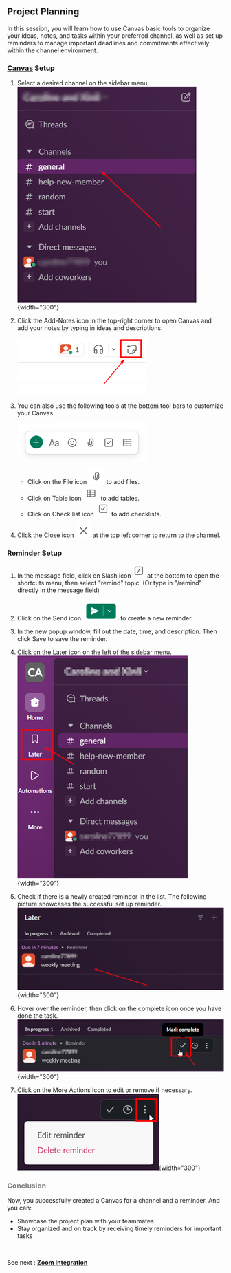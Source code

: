 <br>

## Project Planning

In this session, you will learn how to use Canvas basic tools to organize your ideas, notes, and tasks within your preferred channel, as well as set up reminders to manage important deadlines and commitments effectively within the channel environment.

### [Canvas](https://slack.com/help/articles/203950418-Use-a-canvas-in-Slack) Setup

1. Select a desired channel on the sidebar menu.  
    ![sidebar](.\images\sidebar.png){width="300"}

2. Click the Add-Notes icon in the top-right corner to open Canvas and add your notes by typing in ideas and descriptions.

    ![canvas_icon](.\images\canvas_icon.png)

3. You can also use the following tools at the bottom tool bars to customize your Canvas.

    ![toolBar](.\images\tool_bar.png)

    * Click on the File icon ![paper_clip_icon](.\images\paper_clip_icon.png) to add files.
    * Click on Table icon ![table_icon](.\images\table_icon.png) to add tables.
    * Click on Check list icon ![checklist_icon](.\images\checklist_icon.png) to add checklists.

4. Click the Close icon ![closeButton](.\images\close.png) at the top left corner to return to the channel.



### Reminder Setup

1. In the message field, click on Slash icon ![slash_icon](.\images\slash_icon.png) at the bottom to open the shortcuts menu, then select "remind" topic. (Or type in "/remind" directly in the message field)

2. Click on the Send icon ![send_icon](.\images\send_icon.png) to create a new reminder.

3. In the new popup window, fill out the date, time, and description. Then click Save to save the reminder.

4. Click on the Later icon on the left of the sidebar menu.  
![later_icon_in_menu](.\images\later_icon_in_menu.png){width="300"}

5. Check if there is a newly created reminder in the list. The following picture showcases the successful set up reminder.  
![reminder](.\images\reminder.png){width="300"}

6. Hover over the reminder, then click on the complete icon once you have done the task.
![reminder_complete](.\images\reminder_complete.png){width="300"}

7. Click on the More Actions icon to edit or remove if necessary.  
![reminder_more](.\images\reminder_more.png){width="300"}

### <span style="color:grey"> Conclusion </span>

Now, you successfully created a Canvas for a channel and a reminder. And you can:  

* Showcase the project plan with your teammates  
* Stay organized and on track by receiving timely reminders for important tasks  

<br>

See next : **[Zoom Integration](zoom_integration.md)**
